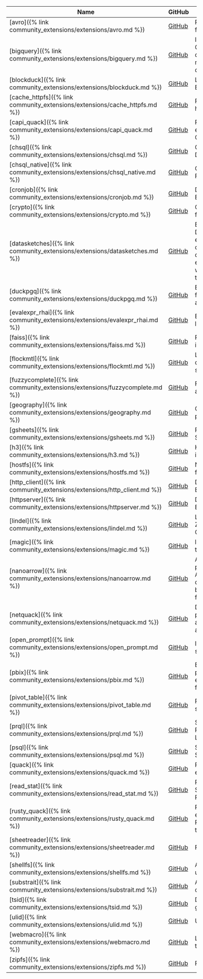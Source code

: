 |                                     Name                                     |                                                 GitHub                                                 |                                                                                           Description                                                                                            |
|------------------------------------------------------------------------------|--------------------------------------------------------------------------------------------------------|--------------------------------------------------------------------------------------------------------------------------------------------------------------------------------------------------|
| [avro]({% link community_extensions/extensions/avro.md %})                   | [<span class=github>GitHub</span>](https://github.com/hannes/duckdb_avro)                              | Read Apache Avro (TM) files from DuckDB                                                                                                                                                          |
| [bigquery]({% link community_extensions/extensions/bigquery.md %})           | [<span class=github>GitHub</span>](https://github.com/hafenkran/duckdb-bigquery)                       | Integrates DuckDB with Google BigQuery, allowing direct querying and management of BigQuery datasets                                                                                             |
| [blockduck]({% link community_extensions/extensions/blockduck.md %})         | [<span class=github>GitHub</span>](https://github.com/luohaha/BlockDuck)                               | Live SQL Queries on Blockchain                                                                                                                                                                   |
| [cache_httpfs]({% link community_extensions/extensions/cache_httpfs.md %})   | [<span class=github>GitHub</span>](https://github.com/dentiny/duck-read-cache-fs)                      | Read cached filesystem for httpfs                                                                                                                                                                |
| [capi_quack]({% link community_extensions/extensions/capi_quack.md %})       | [<span class=github>GitHub</span>](https://github.com/duckdb/extension-template-c)                     | Provides a hello world example demo from the C/C++ C API template                                                                                                                                |
| [chsql]({% link community_extensions/extensions/chsql.md %})                 | [<span class=github>GitHub</span>](https://github.com/quackscience/duckdb-extension-clickhouse-sql)    | ClickHouse SQL Macros for DuckDB                                                                                                                                                                 |
| [chsql_native]({% link community_extensions/extensions/chsql_native.md %})   | [<span class=github>GitHub</span>](https://github.com/quackscience/duckdb-extension-clickhouse-native) | ClickHouse Native Client & File Reader for chsql                                                                                                                                                 |
| [cronjob]({% link community_extensions/extensions/cronjob.md %})             | [<span class=github>GitHub</span>](https://github.com/quackscience/duckdb-extension-cronjob)           | DuckDB HTTP Cronjob Extension                                                                                                                                                                    |
| [crypto]({% link community_extensions/extensions/crypto.md %})               | [<span class=github>GitHub</span>](https://github.com/rustyconover/duckdb-crypto-extension)            | Cryptographic hash functions and HMAC                                                                                                                                                            |
| [datasketches]({% link community_extensions/extensions/datasketches.md %})   | [<span class=github>GitHub</span>](https://github.com/rustyconover/duckdb-datasketches)                | By utilizing the Apache DataSketches library this extension can efficiently compute approximate distinct item counts and estimations of quantiles, while allowing the sketches to be serialized. |
| [duckpgq]({% link community_extensions/extensions/duckpgq.md %})             | [<span class=github>GitHub</span>](https://github.com/cwida/duckpgq-extension)                         | Extension that adds support for SQL/PGQ and graph algorithms                                                                                                                                     |
| [evalexpr_rhai]({% link community_extensions/extensions/evalexpr_rhai.md %}) | [<span class=github>GitHub</span>](https://github.com/rustyconover/duckdb-evalexpr-rhai-extension)     | Evaluate the Rhai scripting language in DuckDB                                                                                                                                                   |
| [faiss]({% link community_extensions/extensions/faiss.md %})                 | [<span class=github>GitHub</span>](https://github.com/duckdb-faiss-ext/duckdb-faiss-ext)               | Provides access to faiss indices from DuckDB.                                                                                                                                                    |
| [flockmtl]({% link community_extensions/extensions/flockmtl.md %})           | [<span class=github>GitHub</span>](https://github.com/dsg-polymtl/flockmtl)                            | LLM & RAG extension to combine analytics and semantic analysis                                                                                                                                   |
| [fuzzycomplete]({% link community_extensions/extensions/fuzzycomplete.md %}) | [<span class=github>GitHub</span>](https://github.com/rustyconover/duckdb-fuzzycomplete-extension)     | Fuzzy matching based autocompletion                                                                                                                                                              |
| [geography]({% link community_extensions/extensions/geography.md %})         | [<span class=github>GitHub</span>](https://github.com/paleolimbot/duckdb-geography)                    | Global spatial data processing on the sphere                                                                                                                                                     |
| [gsheets]({% link community_extensions/extensions/gsheets.md %})             | [<span class=github>GitHub</span>](https://github.com/evidence-dev/duckdb_gsheets)                     | Read and write Google Sheets using SQL                                                                                                                                                           |
| [h3]({% link community_extensions/extensions/h3.md %})                       | [<span class=github>GitHub</span>](https://github.com/isaacbrodsky/h3-duckdb)                          | Hierarchical hexagonal indexing for geospatial data                                                                                                                                              |
| [hostfs]({% link community_extensions/extensions/hostfs.md %})               | [<span class=github>GitHub</span>](https://github.com/gropaul/hostFS)                                  | Navigate and explore the filesystem using SQL                                                                                                                                                    |
| [http_client]({% link community_extensions/extensions/http_client.md %})     | [<span class=github>GitHub</span>](https://github.com/quackscience/duckdb-extension-httpclient)        | DuckDB HTTP Client Extension                                                                                                                                                                     |
| [httpserver]({% link community_extensions/extensions/httpserver.md %})       | [<span class=github>GitHub</span>](https://github.com/quackscience/duckdb-extension-httpserver)        | DuckDB HTTP API Server Extension                                                                                                                                                                 |
| [lindel]({% link community_extensions/extensions/lindel.md %})               | [<span class=github>GitHub</span>](https://github.com/rustyconover/duckdb-lindel-extension)            | Linearization/Delinearization, Z-Order, Hilbert and Morton Curves                                                                                                                                |
| [magic]({% link community_extensions/extensions/magic.md %})                 | [<span class=github>GitHub</span>](https://github.com/carlopi/duckdb_magic)                            | libmagic/file utilities ported to DuckDB                                                                                                                                                         |
| [nanoarrow]({% link community_extensions/extensions/nanoarrow.md %})         | [<span class=github>GitHub</span>](https://github.com/paleolimbot/duckdb-nanoarrow)                    | Allows the consumption and production of the Apache Arrow interprocess communication (IPC) format, both from files and directly from stream buffers.                                             |
| [netquack]({% link community_extensions/extensions/netquack.md %})           | [<span class=github>GitHub</span>](https://github.com/hatamiarash7/duckdb-netquack)                    | DuckDB extension for parsing, extracting, and analyzing domains, URIs, and paths with ease.                                                                                                      |
| [open_prompt]({% link community_extensions/extensions/open_prompt.md %})     | [<span class=github>GitHub</span>](https://github.com/quackscience/duckdb-extension-openprompt)        | Interact with LLMs with a simple DuckDB Extension                                                                                                                                                |
| [pbix]({% link community_extensions/extensions/pbix.md %})                   | [<span class=github>GitHub</span>](https://github.com/Hugoberry/duckdb-pbix-extension)                 | Extension that allows parsing the data model embedded in PowerBI (pbix) files                                                                                                                    |
| [pivot_table]({% link community_extensions/extensions/pivot_table.md %})     | [<span class=github>GitHub</span>](https://github.com/Alex-Monahan/pivot_table)                        | Provides a spreadsheet-style pivot_table function                                                                                                                                                |
| [prql]({% link community_extensions/extensions/prql.md %})                   | [<span class=github>GitHub</span>](https://github.com/ywelsch/duckdb-prql)                             | Support for PRQL, the Pipelined Relational Query Language                                                                                                                                        |
| [psql]({% link community_extensions/extensions/psql.md %})                   | [<span class=github>GitHub</span>](https://github.com/ywelsch/duckdb-psql)                             | Support for PSQL, a piped SQL dialect for DuckDB                                                                                                                                                 |
| [quack]({% link community_extensions/extensions/quack.md %})                 | [<span class=github>GitHub</span>](https://github.com/duckdb/extension-template)                       | Provides a hello world example demo                                                                                                                                                              |
| [read_stat]({% link community_extensions/extensions/read_stat.md %})         | [<span class=github>GitHub</span>](https://github.com/mettekou/duckdb-read-stat)                       | Read data sets from SAS, Stata, and SPSS with ReadStat                                                                                                                                           |
| [rusty_quack]({% link community_extensions/extensions/rusty_quack.md %})     | [<span class=github>GitHub</span>](https://github.com/duckdb/extension-template-rs)                    | Provides a hello world example demo from the Rust-based extension template                                                                                                                       |
| [sheetreader]({% link community_extensions/extensions/sheetreader.md %})     | [<span class=github>GitHub</span>](https://github.com/polydbms/sheetreader-duckdb)                     | Fast XLSX file importer                                                                                                                                                                          |
| [shellfs]({% link community_extensions/extensions/shellfs.md %})             | [<span class=github>GitHub</span>](https://github.com/rustyconover/duckdb-shellfs-extension)           | Allow shell commands to be used for input and output                                                                                                                                             |
| [substrait]({% link community_extensions/extensions/substrait.md %})         | [<span class=github>GitHub</span>](https://github.com/substrait-io/duckdb-substrait-extension)         | Allows conversion execution of Substrait query plans                                                                                                                                             |
| [tsid]({% link community_extensions/extensions/tsid.md %})                   | [<span class=github>GitHub</span>](https://github.com/quackscience/duckdb-extension-tsid)              | DuckDB Time-Sortable ID generator                                                                                                                                                                |
| [ulid]({% link community_extensions/extensions/ulid.md %})                   | [<span class=github>GitHub</span>](https://github.com/Maxxen/duckdb_ulid)                              | ULID data type for DuckDB                                                                                                                                                                        |
| [webmacro]({% link community_extensions/extensions/webmacro.md %})           | [<span class=github>GitHub</span>](https://github.com/quackscience/duckdb-extension-webmacro)          | Load DuckDB Macros from the web                                                                                                                                                                  |
| [zipfs]({% link community_extensions/extensions/zipfs.md %})                 | [<span class=github>GitHub</span>](https://github.com/isaacbrodsky/duckdb-zipfs)                       | Read files within zip archives                                                                                                                                                                   |
